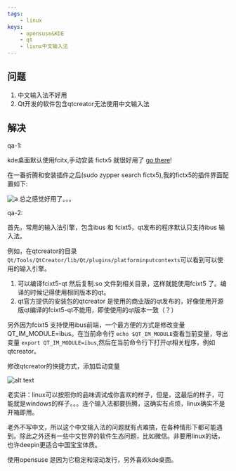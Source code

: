 ```yaml
---
tags:
    - linux
keys:
    - opensuse&KDE
    - qt
    - liunx中文输入法
---
```


## 问题

1. 中文输入法不好用
2. Qt开发的软件包含qtcreator无法使用中文输入法


## 解决
qa-1:

kde桌面默认使用fcitx,手动安装 fictx5 就很好用了 [go there](https://zh.opensuse.org/Fcitx5)!

在一番折腾和安装插件之后(sudo zypper search fictx5),我的fictx5的插件界面配置如下:

![a](../../../asserts/fcixt.png)
总之感觉好用了。。。


qa-2:

首先，常用的输入法引擎，包含ibus 和 fcixt5，qt发布的程序默认只支持ibus 输入法。

例如，在qtcreator的目录 `Qt/Tools/QtCreator/lib/Qt/plugins/platforminputcontexts`可以看到可以使用的输入引擎。

1. 可以编译fcixt5-qt 然后复制.so 文件到相关目录，这样就能使用fcixt5 了。编译的时候记得使用相同版本的qt。
2. qt官方提供的安装包的qtcreator 是使用的商业版的qt发布的，好像使用开源版qt编译的fcixt5-qt不能用，即使使用的qt版本一致（？）

另外因为fcixt5 支持使用ibus前端，一个最方便的方式是修改变量 QT_IM_MODULE=ibus。在当前命令行 `echo $QT_IM_MODULE`查看当前变量，导出变量 `export QT_IM_MODULE=ibus`,然后在当前命令行下打开qt相关程序，例如qtcreator。

修改qtcreator的快捷方式，添加启动变量

![alt text](../../../asserts/qtfcitx5.png)

老实讲：linux可以按照你的品味调试成你喜欢的样子，但是，这最后的样子，可能就是windows的样子。。。连个输入法都要折腾，这确实有点烦，linux确实不是开箱即用。

老外不写中文，所以这个中文输入法的问题就有点难搞，在各种情形下都可能遇到。除此之外还有一些中文世界的软件生态问题，比如微信。非要用linux的话，也许deepin更适合中国宝宝体质。

使用opensuse 是因为它稳定和滚动发行，另外喜欢kde桌面。
